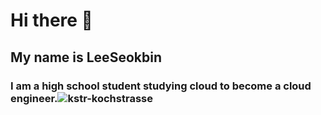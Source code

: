 # Hi there 👋
## My name is LeeSeokbin

### I am a high school student studying cloud to become a cloud engineer.![kstr-kochstrasse](https://github.com/LeeSeokBln/LeeSeokbln/assets/101256150/50d6a0e1-b107-461a-8edb-ec4f3e52fdbb)


